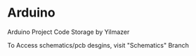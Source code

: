 # Arduino
Arduino Project Code Storage
by Yilmazer

To Access schematics/pcb desgins, visit "Schematics" Branch
